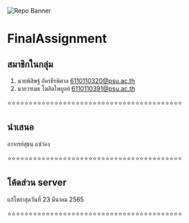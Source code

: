![Repo Banner](https://cdn.discordapp.com/attachments/862535023227306024/955481831589941258/unknown.png)
# FinalAssignment
## สมาชิกในกลุ่ม 
1. นายพิสิษฐ์ อัครธีรพิศาล <6110110320@psu.ac.th>
2. นายวรเมธ โฆสิตไพบูลย์ <6110110391@psu.ac.th>

⭐⭐⭐⭐⭐⭐⭐⭐⭐⭐⭐⭐⭐⭐⭐⭐⭐⭐⭐⭐⭐⭐⭐⭐⭐⭐⭐⭐⭐⭐⭐⭐⭐⭐⭐⭐⭐⭐⭐⭐⭐
## นำเสนอ 
อาจารย์สุธน แซ่ว่อง

⭐⭐⭐⭐⭐⭐⭐⭐⭐⭐⭐⭐⭐⭐⭐⭐⭐⭐⭐⭐⭐⭐⭐⭐⭐⭐⭐⭐⭐⭐⭐⭐⭐⭐⭐⭐⭐⭐⭐⭐⭐
## โค้ดส่วน server
แก้ไขล่าสุดวันที่ 23 มีนาคม 2565

⭐⭐⭐⭐⭐⭐⭐⭐⭐⭐⭐⭐⭐⭐⭐⭐⭐⭐⭐⭐⭐⭐⭐⭐⭐⭐⭐⭐⭐⭐⭐⭐⭐⭐⭐⭐⭐⭐⭐⭐⭐
